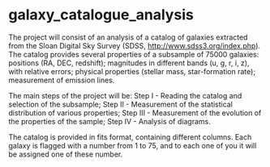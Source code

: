 # galaxy_catalogue_analysis
The project will consist of an analysis of a catalog of galaxies extracted from the Sloan
Digital Sky Survey (SDSS, http://www.sdss3.org/index.php).
The catalog provides several properties of a subsample of 75000 galaxies:
positions (RA, DEC, redshift);
magnitudes in different bands (u, g, r, i, z), with relative errors;
physical properties (stellar mass, star-formation rate);
measurement of emission lines.

The main steps of the project will be:
Step I - Reading the catalog and selection of the subsample;
Step II - Measurement of the statistical distribution of various properties;
Step III - Measurement of the evolution of the properties of the sample;
Step IV - Analysis of diagrams.

The catalog is provided in fits format, containing different columns.
Each galaxy is flagged with a number from 1 to 75, and to each one of you it will be
assigned one of these number.
